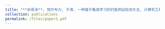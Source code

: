 ```yaml
---
title: "**余恩泽**, 努尔布力, 于清. 一种基于集成学习的钓鱼网站检测方法, 计算机工程与应用, 2019"
collection: publications
permalink: /files/paper1.pdf
---
```


